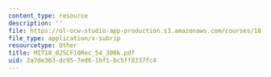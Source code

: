 ```yaml
---
content_type: resource
description: ''
file: https://ol-ocw-studio-app-production.s3.amazonaws.com/courses/18-02sc-multivariable-calculus-fall-2010/2a7de363dc957ed61bf1bc5ff8337fc4_MIT18_02SCF10Rec_54_300k.srt
file_type: application/x-subrip
resourcetype: Other
title: MIT18_02SCF10Rec_54_300k.pdf
uid: 2a7de363-dc95-7ed6-1bf1-bc5ff8337fc4
---
```


